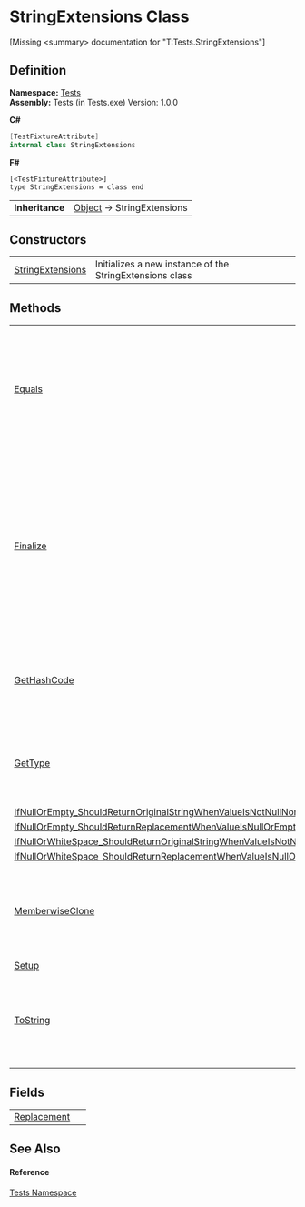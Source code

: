 # StringExtensions Class


\[Missing &lt;summary&gt; documentation for "T:Tests.StringExtensions"\]



## Definition
**Namespace:** <a href="N_Tests.md">Tests</a>  
**Assembly:** Tests (in Tests.exe) Version: 1.0.0

**C#**
``` C#
[TestFixtureAttribute]
internal class StringExtensions
```
**F#**
``` F#
[<TestFixtureAttribute>]
type StringExtensions = class end
```

<table><tr><td><strong>Inheritance</strong></td><td><a href="https://learn.microsoft.com/dotnet/api/system.object" target="_blank" rel="noopener noreferrer">Object</a>  →  StringExtensions</td></tr>
</table>



## Constructors
<table>
<tr>
<td><a href="M_Tests_StringExtensions__ctor.md">StringExtensions</a></td>
<td>Initializes a new instance of the StringExtensions class</td></tr>
</table>

## Methods
<table>
<tr>
<td><a href="https://learn.microsoft.com/dotnet/api/system.object.equals#system-object-equals(system-object)" target="_blank" rel="noopener noreferrer">Equals</a></td>
<td>Determines whether the specified object is equal to the current object.<br />(Inherited from <a href="https://learn.microsoft.com/dotnet/api/system.object" target="_blank" rel="noopener noreferrer">Object</a>)</td></tr>
<tr>
<td><a href="https://learn.microsoft.com/dotnet/api/system.object.finalize" target="_blank" rel="noopener noreferrer">Finalize</a></td>
<td>Allows an object to try to free resources and perform other cleanup operations before it is reclaimed by garbage collection.<br />(Inherited from <a href="https://learn.microsoft.com/dotnet/api/system.object" target="_blank" rel="noopener noreferrer">Object</a>)</td></tr>
<tr>
<td><a href="https://learn.microsoft.com/dotnet/api/system.object.gethashcode" target="_blank" rel="noopener noreferrer">GetHashCode</a></td>
<td>Serves as the default hash function.<br />(Inherited from <a href="https://learn.microsoft.com/dotnet/api/system.object" target="_blank" rel="noopener noreferrer">Object</a>)</td></tr>
<tr>
<td><a href="https://learn.microsoft.com/dotnet/api/system.object.gettype" target="_blank" rel="noopener noreferrer">GetType</a></td>
<td>Gets the <a href="https://learn.microsoft.com/dotnet/api/system.type" target="_blank" rel="noopener noreferrer">Type</a> of the current instance.<br />(Inherited from <a href="https://learn.microsoft.com/dotnet/api/system.object" target="_blank" rel="noopener noreferrer">Object</a>)</td></tr>
<tr>
<td><a href="M_Tests_StringExtensions_IfNullOrEmpty_ShouldReturnOriginalStringWhenValueIsNotNullNorEmpty.md">IfNullOrEmpty_ShouldReturnOriginalStringWhenValueIsNotNullNorEmpty</a></td>
<td> </td></tr>
<tr>
<td><a href="M_Tests_StringExtensions_IfNullOrEmpty_ShouldReturnReplacementWhenValueIsNullOrEmpty.md">IfNullOrEmpty_ShouldReturnReplacementWhenValueIsNullOrEmpty</a></td>
<td> </td></tr>
<tr>
<td><a href="M_Tests_StringExtensions_IfNullOrWhiteSpace_ShouldReturnOriginalStringWhenValueIsNotNullNorWhitespace.md">IfNullOrWhiteSpace_ShouldReturnOriginalStringWhenValueIsNotNullNorWhitespace</a></td>
<td> </td></tr>
<tr>
<td><a href="M_Tests_StringExtensions_IfNullOrWhiteSpace_ShouldReturnReplacementWhenValueIsNullOrWhitespace.md">IfNullOrWhiteSpace_ShouldReturnReplacementWhenValueIsNullOrWhitespace</a></td>
<td> </td></tr>
<tr>
<td><a href="https://learn.microsoft.com/dotnet/api/system.object.memberwiseclone" target="_blank" rel="noopener noreferrer">MemberwiseClone</a></td>
<td>Creates a shallow copy of the current <a href="https://learn.microsoft.com/dotnet/api/system.object" target="_blank" rel="noopener noreferrer">Object</a>.<br />(Inherited from <a href="https://learn.microsoft.com/dotnet/api/system.object" target="_blank" rel="noopener noreferrer">Object</a>)</td></tr>
<tr>
<td><a href="M_Tests_StringExtensions_Setup.md">Setup</a></td>
<td> </td></tr>
<tr>
<td><a href="https://learn.microsoft.com/dotnet/api/system.object.tostring" target="_blank" rel="noopener noreferrer">ToString</a></td>
<td>Returns a string that represents the current object.<br />(Inherited from <a href="https://learn.microsoft.com/dotnet/api/system.object" target="_blank" rel="noopener noreferrer">Object</a>)</td></tr>
</table>

## Fields
<table>
<tr>
<td><a href="F_Tests_StringExtensions_Replacement.md">Replacement</a></td>
<td> </td></tr>
</table>

## See Also


#### Reference
<a href="N_Tests.md">Tests Namespace</a>  
